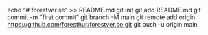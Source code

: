 echo "# forestver.se" >> README.md
git init
git add README.md
git commit -m "first commit"
git branch -M main
git remote add origin https://github.com/foresthur/forestver.se.git
git push -u origin main
